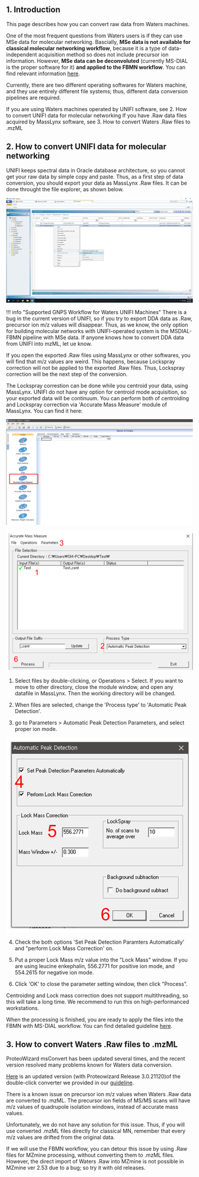## 1. Introduction

This page describes how you can convert raw data from Waters machines.

One of the most frequent questions from Waters users is if they can use MSe data for molecular networking. 
Bascially, <b>MSe data is not available for classical molecular networking workflow</b>, because it is a type of data-independent acquisition method so does not include precursor ion information.
However, <b>MSe data can be deconvoluted</b> (currently MS-DIAL is the proper software for it) <b>and applied to the FBMN workflow</b>. You can find relevant information [here](https://ccms-ucsd.github.io/GNPSDocumentation/featurebasedmolecularnetworking-with-mzmine2/).

Currently, there are two different operating softwares for Waters machine, and they use entirely different file systems; thus, different data conversion pipelines are required.

If you are using Waters machines operated by UNIFI software, see 2. How to convert UNIFI data for molecular networking
If you have .Raw data files acquired by MassLynx software, see 3. How to convert Waters .Raw files to .mzML 

## 2. How to convert UNIFI data for molecular networking

UNIFI keeps spectral data in Oracle database architecture, so you cannot get your raw data by simple copy and paste.
Thus, as a first step of data conversion, you should export your data as MassLynx .Raw files. It can be done throught the file explorer, as shown below.

![img](img/conversion/UNIFI_Raw_export.png)

!!! info "Supported GNPS Workflow for Waters UNIFI Machines"
    There is a bug in the current version of UNIFI, so if you try to export DDA data as .Raw, precursor ion m/z values will disappear. Thus, as we know, the only option for building molecular networks with UNIFI-operated system is the MSDIAL-FBMN pipeline with MSe data. If anyone knows how to convert DDA data from UNIFI into mzML, let ue know.


If you open the exported .Raw files using MassLynx or other softwares, you will find that m/z values are weird. This happens, because Lockspray correction will not be applied to the exported .Raw files. Thus, Lockspray correction will be the next step of the conversion.

The Lockspray correstion can be done while you centroid your data, using MassLynx. UNIFI do not have any option for centroid mode acquisition, so your exported data will be continuum. You can perform both of centroiding and Lockspray correction via 'Accurate Mass Measure' module of MassLynx. You can find it here:

![img](img/conversion/Waters_guide_1.png)

![img](img/conversion/Waters_guide_2.PNG)

1. Select files by double-clicking, or Operations > Select. If you want to move to other directory, close the module window, and open any datafile in MassLynx. Then the working directory will be changed.

2. When files are selected, change the 'Process type' to 'Automatic Peak Detection'.

3. go to Parameters > Automatic Peak Detection Parameters, and select proper ion mode.

![img](img/conversion/Waters_guide_3.PNG)

4. Check the both options 'Set Peak Detection Paramters Automatically' and "perform Lock Mass Correction' on.

5. Put a proper Lock Mass m/z value into the "Lock Mass" window. If you are using leucine enkephalin, 556.2771 for positive ion mode, and 554.2615 for negative ion mode.

6. Click 'OK' to close the parameter setting window, then click "Process".

Centroiding and Lock mass correction does not support multithreading, so this will take a long time. We recommend to run this on high-performanced workstations.

When the processing is finished, you are ready to apply the files into the FBMN with MS-DIAL workflow. You can find detailed guideline [here](https://ccms-ucsd.github.io/GNPSDocumentation/featurebasedmolecularnetworking-with-ms-dial/).


## 3. How to convert Waters .Raw files to .mzML

ProteoWizard msConvert has been updated several times, and the recent version resolved many problems known for Waters data conversion.

[Here](https://www.dropbox.com/s/lqrqrqjwc8ubj3k/GNPS_Vendor_Conversion.zip?dl=1) is an updated version (with Proteowizard Release 3.0.21120)of the double-click converter we provided in our [guideline](https://ccms-ucsd.github.io/GNPSDocumentation/fileconversion/).

There is a known issue on precursor ion m/z values when Waters .Raw data are converted to .mzML. The precursor ion fields of MS/MS scans will have m/z values of quadrupole isolation windows, instead of accurate mass values.

Unfortunately, we do not have any solution for this issue. Thus, if you will use converted .mzML files directly for classical MN, remember that every m/z values are drifted from the original data.

If we will use the FBMN workflow, you can detour this issue by using .Raw files for MZmine processing, without converting them to .mzML files. However, the direct import of Waters .Raw into MZmine is not possible in MZmine ver 2.53 due to a bug; so try it with old releases.
